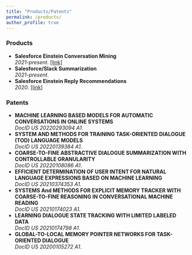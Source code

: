 ```yaml
---
title: "Products/Patents"
permalink: /products/
author_profile: true
---
```


### Products

- <b>Salesforce Einstein Conversation Mining</b> <br> <i>2021-present</i>. [[link]](https://www.salesforceben.com/8-new-service-cloud-features-to-supercharge-support-agents/)
- <b>Salesforce/Slack Summarization</b> <br> <i>2021-present</i>. 
- <b>Salesforce Einstein Reply Recommendations</b> <br> <i>2020</i>. [[link]](https://help.salesforce.com/s/articleView?id=sf.reply_rec_intro.htm&type=5)

### Patents

- <b>MACHINE LEARNING BASED MODELS FOR AUTOMATIC CONVERSATIONS IN ONLINE SYSTEMS</b> <br> 
<i>DocID US 20220293094 A1</i>. 
- <b>SYSTEM AND METHODS FOR TRAINING TASK-ORIENTED DIALOGUE (TOD) LANGUAGE MODELS</b> <br> 
<i>DocID US 20220139384 A1</i>. 
- <b>COARSE-TO-FINE ABSTRACTIVE DIALOGUE SUMMARIZATION WITH CONTROLLABLE GRANULARITY</b> <br> 
<i>DocID US 20220108086 A1</i>. 
- <b>EFFICIENT DETERMINATION OF USER INTENT FOR NATURAL LANGUAGE EXPRESSIONS BASED ON MACHINE LEARNING</b> <br> 
<i>DocID US 20210374353 A1</i>. 
- <b>SYSTEMS And METHODS FOR EXPLICIT MEMORY TRACKER WITH COARSE-TO-FINE REASONING IN CONVERSATIONAL MACHINE READING</b> <br> 
<i>DocID US 20210174023 A1</i>. 
- <b>LEARNING DIALOGUE STATE TRACKING WITH LIMITED LABELED DATA</b> <br> 
<i>DocID US 20210174798 A1</i>. 
- <b>GLOBAL-TO-LOCAL MEMORY POINTER NETWORKS FOR TASK-ORIENTED DIALOGUE</b> <br> 
<i>DocID US 20200105272 A1</i>. 